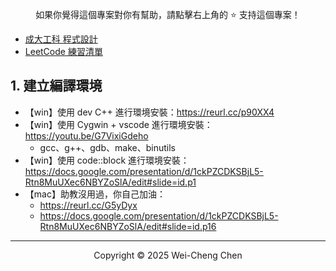 <p align="center">
    如果你覺得這個專案對你有幫助，請點擊右上角的 ⭐ 支持這個專案！
</p>

-   [成大工科 程式設計](./成大工科%20程式設計.md)
-   [LeetCode 練習清單](./LeetCode清單.md)

## 1. 建立編譯環境

-   【win】使用 dev C++ 進行環境安裝：https://reurl.cc/p90XX4
-   【win】使用 Cygwin + vscode 進行環境安裝：https://youtu.be/G7VixiGdeho
    -   gcc、g++、gdb、make、binutils
-   【win】使用 code::block 進行環境安裝：https://docs.google.com/presentation/d/1ckPZCDKSBjL5-Rtn8MuUXec6NBYZoSlA/edit#slide=id.p1
-   【mac】助教沒用過，你自己加油：
    -   https://reurl.cc/G5yDyx
    -   https://docs.google.com/presentation/d/1ckPZCDKSBjL5-Rtn8MuUXec6NBYZoSlA/edit#slide=id.p16

<!--
### 1.1. BUG：明明已經安裝好 gcc 或 gdb，可是 vscode 的 terminal 卻無法 work

-   手動設置 VS Code 的環境變數
-   點擊右下角齒輪圖標，選擇 Settings。
-   點擊右上角的 Open Settings (JSON)，打開 `settings.json` 配置文件。
-   添加以下設置(要確認好你安裝 MinGW 的路徑)

```json
"terminal.integrated.env.windows": {
	"PATH": "C:\\MinGW\\bin;${env:PATH}"
}
```

## 2. 程式語言基本區分

-   程式語言基本可以分為高階語言(high-level languages)與低階語言(low-level languages)

    -   高階語言
        -   貼近人類的表達方式，易學易懂
        -   缺點是無法有效控制低階的硬體，執行效率也相對較差。
    -   低階語言
        -   擁有良好的執行效率，並提供強大的硬體控制
        -   很難學習和理解。編寫、讀取、除錯和維護相對較具挑戰性。

-   C 語言從設計、到最後執行會依據下列步驟進行：

    1. Create a source file.
    2. Use an editor to write the original source code.
    3. Compile and link the program. At this stage, the system will generate an executable module.
    4. Execute the program.

-   Linker  負責在連結階段找到函式庫，並將正確的函式呼叫插入到目標程式中。

## 3. 第一支 C 程式

```c
#include <stdio.h>
#include <stdlib.h>

int main(){
    int no;
    no = 2;
    printf("Hello World!!\n");
    printf("there are %d pandas in Taipei", no);

    system("PAUSE");
    return 0;
}
```

```shell
# 編譯&執行方式
gcc test.c -o test // 將.C檔編譯成執行檔
.\test // 執行
```

## 4. 標頭檔

```c
#include <內建標題檔.h>
#include "自訂標題檔.h"
```

## 5. bit/bytes

-   位元 (bit)
    -   是電腦中最小的數據單位。
    -   它可以表示 0 或 1 兩種狀態（像開或關，對應於電路中的電流有或沒有）。
-   位元組 (byte)
    -   一個 Byte 通常代表一個字符（如 ASCII 編碼中的英文字母 A 或 B）。
    -   是由 8 個位元 (bits) 組成的數據單位。
    -   每個位元都有兩種可能性（0 或 1），所以 8 個位元可以有 256 種組合。
-   字(Word)
    -   一個 Word 是計算機 CPU 處理數據的基本單位，長度依 CPU 架構而定。
    -   根據 CPU 不同
        -   16-bit CPU 👉 1 Word = 16-bit = 2 Byte
        -   32-bit CPU 👉 1 Word = 32-bit = 4 Byte
        -   64-bit CPU 👉 1 Word = 64-bit = 8 Byte

## 6. 變數

-   變數命名規則：https://reurl.cc/A2zqNQ
-   變數的宣告告訴電腦要為變數分配多少記憶體空間。
-   變數是強型別(strongly typed)語言的一部分，這意味著在宣告變數時，必須明確指定其資料型態。

```c
#include <stdio.h>
#include <stdlib.h>

int main(){
    // 宣告
    int num1, num2;

    // 初始化
    int num1 = 30;  // 初始化 num1
    int num2 = 77;  // 初始化 num2
    return 0;
}
```

-   可以用 sizeof()查詢資料長度。

### 6.1. 整數型

-   int：4byte

```c
#include <stdio.h>
#include <stdlib.h>

int main() {
    // 修飾詞
    int a = 58;
    short int b = 58;
    long int c = 58;

    // 印出變數值
    printf("a = %d\n", a);
    printf("b = %d\n", b);
    printf("c = %d\n", c);

    // 印出每個型別的實際大小
    printf("sizeof(int) = %lu bytes\n", sizeof(a)); // sizeof(int) = 4 bytes
    printf("sizeof(short int) = %lu bytes\n", sizeof(b)); // sizeof(short int) = 2 bytes
    printf("sizeof(long int) = %lu bytes\n", sizeof(c)); // sizeof(long int) = 8 bytes
    return 0;
}

```

### 6.2. 浮點數

-   float：4byte
-   double：8byte
-   [浮點數資料宣告](./Basic%20Data%20Type/float01.c)
-   [浮點數輸入輸出](./Basic%20Data%20Type/float02.c)

### 6.3. 字元 char

```c
char c = 'r';
char str[] = "Hello, World!";

// `\n`：換行
// `\t`：水平製表符
// `\\`：反斜線字符
```

-   字元型用於存儲單個字符，使用 ASCII 編碼來表示字符的數值
-   佔用 1 個 byte。
-   範圍：-128 到 127 或 0 到 255（取決於是否使用 signed 或 unsigned）。
-   跳脫字符：在 C 語言中，字串其實是一個字符陣列，以空字元 '\0' 作為結束標誌
-   [字元計算大小](./Basic%20Data%20Type/char01.c)

![upgit_20250222_1740213553.png](https://raw.githubusercontent.com/kcwc1029/obsidian-upgit-image/main/2025/02/upgit_20250222_1740213553.png)

### 6.4. ASCII

-   ASCII（American Standard Code for Information Interchange）是早期設計的一種字符編碼方式，用來將字母、數字和符號對應到二進制數字。
-   [字元轉換 ASCII](./Basic%20Data%20Type/ascii.c)

### 6.5. 強型別&弱型別

#### 6.5.1. 強型別 (Strongly Typed)

-   不允許隱式類型轉換，類型檢查嚴格。
-   Python、java 屬於強行別

```python
a = "10"
b = 5
print(a + b)  # ❌ TypeError: can only concatenate str (not "int") to str

# 需要顯式轉換：
print(int(a) + b)  # ✅ 正確輸出 15
```

#### 6.5.2. 若型別 (Weakly Typed)

-   變數的型別可以根據上下文自動轉換（自動類型提升）。
-   允許隱式轉換（例如：字串變數可以與數字變數相加）。
-   更靈活，但容易產生隱式錯誤。
-   JavaScript 屬於弱型別

```js
let a = "10";
let b = 5;

console.log(a + b); // ✅ "105" (JavaScript 自動把 5 轉成字符串)
console.log(a - b); // ✅ 5 (JavaScript 自動把 "10" 轉成數字)
console.log(a * b); // ✅ 50 (JavaScript 自動把 "10" 轉成數字)
```

#### 6.5.3. C 語言是強型別還是弱型別

-   C 語言是一種「靜態型別 (Statically Typed)」且「強型別 (Strongly Typed)」的語言，但允許某些隱式轉換 (Implicit Conversion)。
-   不允許直接改變變數類型

```cpp
int a = 10;
char b = 'A';

a = b;  // ✅ 允許，因為 'A' 會被轉換為 ASCII 值 65
b = a;  // ⚠️ 可能導致數據丟失，因為 int 轉 char 會丟失高位數據
```

-   允許數值型別的隱式轉換：int => float => double

```cpp
#include <stdio.h>

int main() {
    int a = 5;
    double b = a;  // ✅ 隱式轉換 (int → double)
    printf("%lf\n", b);  // 輸出 5.000000
    return 0;
}
```

-   強制型別轉換 (Explicit Casting)：如果需要將某個資料強制轉換為另一種型態，可以使用強制轉換運算符

```cpp
// NOTE: C 在大部分情況下需要顯式轉換（強型別特性）
#include <stdio.h>

int main() {
    double x = 3.14;
    int y = (int) x;  // ✅ 顯式轉換 double → int

    printf("%d\n", y);  // 輸出 3
    return 0;
}
```

## 7. 運算

-   [交換兩個變數的值](./Operation/swao01.c)
-->
<!-- -   [總金額轉硬幣](./Operation/calculate_change.c)   -->

---

<p align="center">
  Copyright © 2025 Wei-Cheng Chen
</p>

